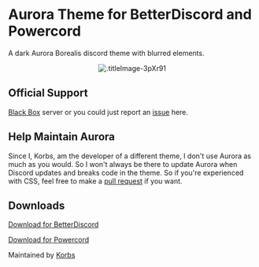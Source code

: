# Aurora Theme for BetterDiscord and Powercord
A dark Aurora Borealis discord theme with blurred elements.
<p align="center">
  <img alt=".titleImage-3pXr91" src="https://i.imgur.com/3VQA8BQ.jpg">
</p>

## Official Support 
[Black Box](https://discord.gg/TeRQEPb) server
or you could just report an [issue](https://github.com/KorbsStudio/Aurora/issues) here.

## Help Maintain Aurora
Since I, Korbs, am the developer of a different theme, I don't use Aurora as much as you would. So I won't always be there to update Aurora when Discord updates and breaks code in the theme. So if you're experienced with CSS, feel free to make a [pull request](https://github.com/KorbsStudio/Aurora/pulls) if you want.

## Downloads

[Download for BetterDiscord](https://github.com/KorbsStudio/Aurora/blob/master/downloads/Aurora.theme.css)

[Download for Powercord](https://github.com/KorbsStudio/Aurora/raw/master/downloads/Aurora.zip)

Maintained by [Korbs](https://KorbsStudio.com)
